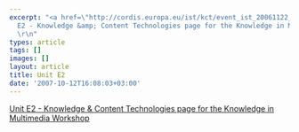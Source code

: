 ```yaml
---
excerpt: "<a href=\"http://cordis.europa.eu/ist/kct/event_ist_20061122_mkg.htm\" target=\"_blank\">Unit
  E2 - Knowledge &amp; Content Technologies page for the Knowledge in Multimedia Workshop</a>
  \r\n"
types: article
tags: []
images: []
layout: article
title: Unit E2
date: '2007-10-12T16:08:03+03:00'
---
```

<a href="http://cordis.europa.eu/ist/kct/event_ist_20061122_mkg.htm" target="_blank">Unit E2 - Knowledge &amp; Content Technologies page for the Knowledge in Multimedia Workshop</a> 
